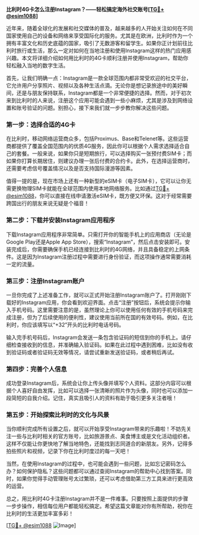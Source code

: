 **比利时4G卡怎么注册Instagram？——轻松搞定海外社交账号[[TG💪+ @esim1088](https://t.me/s/esim1088)]**

近年来，随着全球化的发展和社交媒体的普及，越来越多的人开始关注如何在不同国家使用自己的设备和网络来享受国际化的服务。尤其是在欧洲，比利时作为一个拥有丰富文化和历史底蕴的国家，吸引了无数游客和留学生。如果你正计划前往比利时旅行或生活，那么一定对如何在当地注册和使用Instagram这样的热门应用感兴趣。本文将详细介绍如何用比利时的4G卡顺利注册并使用Instagram，帮助你轻松融入当地的数字生活。

首先，让我们明确一点：Instagram是一款全球范围内都非常受欢迎的社交平台，它允许用户分享照片、视频以及各种生活点滴。无论你是想记录旅途中的美好瞬间，还是与朋友保持联系，Instagram都是一个非常便捷的选择。然而，对于初次来到比利时的人来说，注册这个应用可能会遇到一些小麻烦，尤其是涉及到网络设置和账号验证的问题。别担心，接下来我们就一步步教你解决这些问题。

### 第一步：选择合适的4G卡

在比利时，移动网络运营商众多，包括Proximus、Base和Telenet等。这些运营商都提供了覆盖全国范围内的优质4G服务，因此你可以根据个人需求选择适合自己的套餐。一般来说，如果你只是短期旅行，可以选择购买一张预付费SIM卡；而如果你打算长期居住，则建议办理一张后付费的合约卡。此外，在选择运营商时，还需要考虑信号覆盖情况以及是否支持国际漫游等因素。

值得一提的是，现在市场上还有一种新型的eSIM卡（电子SIM卡），它可以让你无需更换物理SIM卡就能在全球范围内使用本地网络服务。比如通过[TG💪+ @esim1088](https://t.me/s/esim1088)，你可以直接在线申请激活eSIM卡，既方便又环保。这对于经常需要跨国出行的朋友来说无疑是个福音！

### 第二步：下载并安装Instagram应用程序

下载Instagram应用程序非常简单。只需打开你的智能手机上的应用商店（无论是Google Play还是Apple App Store），搜索“Instagram”，然后点击安装即可。安装完成后，你需要确保手机已经连接到比利时的4G网络，并且具备稳定的上网条件。这是因为Instagram注册过程中需要进行身份验证，而这项操作通常需要消耗一定的流量。

### 第三步：注册Instagram账户

一旦你完成了上述准备工作，就可以正式开始注册Instagram账户了。打开刚刚下载好的Instagram应用，你会看到欢迎界面。点击“注册”按钮后，系统会提示你输入手机号码。这里需要注意的是，虽然理论上你可以使用任何有效的手机号码来完成注册，但为了后续使用的便利性，建议使用当前所在国的有效号码。例如，在比利时，你应该填写以“+32”开头的比利时电话号码。

输入完手机号码后，Instagram会发送一条包含验证码的短信到你的手机上。请仔细检查接收到的信息，并准确输入验证码。如果在此过程中遇到困难，比如没有收到验证码或者验证码无效等情况，请尝试重新发送验证码，或者稍后再试。

### 第四步：完善个人信息

成功登录Instagram后，系统会让你上传头像并填写个人资料。这部分内容可以根据个人喜好自由发挥，比如可以选择一张清晰的照片作为头像，同时也可以添加一段简短的自我介绍。记住，真实且吸引人的资料有助于吸引更多关注者哦！

### 第五步：开始探索比利时的文化与风景

当你顺利完成所有设置之后，就可以开始享受Instagram带来的乐趣啦！不妨先关注一些与比利时相关的官方账号，比如旅游景点、美食博主或是文化活动组织者。这样不仅能让你更快地了解当地特色，还能找到志同道合的新朋友。另外，记得多拍些照片和视频，记录下你在比利时度过的每一天吧！

当然，在使用Instagram的过程中，也可能会遇到一些问题，比如忘记密码怎么办？如何保护隐私？这些问题都可以通过查阅Instagram的帮助中心找到答案。同时，如果你觉得手动管理账号太过繁琐，还可以考虑借助第三方工具来进行更高效的运营。

总之，用比利时4G卡注册Instagram并不是一件难事。只要按照上面提供的步骤一步步操作，相信每位用户都能轻松搞定。希望这篇文章能对你有所帮助，祝你在比利时的生活更加丰富多彩！

[[TG💪+ @esim1088](https://t.me/s/esim1088) ![Image](https://i.postimg.cc/4NQfJmqS/Snipaste-2025-05-13-00-14-12.png)]